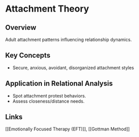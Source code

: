 <!-- @format -->

# Attachment Theory

## Overview

Adult attachment patterns influencing relationship dynamics.

## Key Concepts

- Secure, anxious, avoidant, disorganized attachment styles

## Application in Relational Analysis

- Spot attachment protest behaviors.
- Assess closeness/distance needs.

## Links

[[Emotionally Focused Therapy (EFT)]], [[Gottman Method]]
